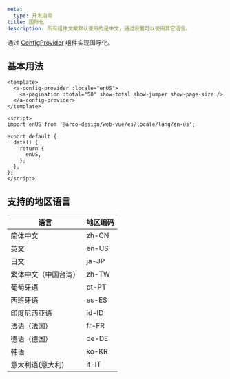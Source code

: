```yaml
meta:
  type: 开发指南
title: 国际化
description: 所有组件文案默认使用的是中文，通过设置可以使用其它语言。
```

通过 [ConfigProvider](/vue/component/config-provider) 组件实现国际化。

## 基本用法

```vue
<template>
  <a-config-provider :locale="enUS">
    <a-pagination :total="50" show-total show-jumper show-page-size />
  </a-config-provider>
</template>

<script>
import enUS from '@arco-design/web-vue/es/locale/lang/en-us';

export default {
  data() {
    return {
      enUS,
    };
  },
};
</script>
```

## 支持的地区语言

| 语言                 | 地区编码 |
| -------------------- | -------- |
| 简体中文             | zh-CN    |
| 英文                 | en-US    |
| 日文                 | ja-JP    |
| 繁体中文（中国台湾） | zh-TW    |
| 葡萄牙语             | pt-PT    |
| 西班牙语             | es-ES    |
| 印度尼西亚语         | id-ID    |
| 法语（法国）         | fr-FR    |
| 德语（德国）         | de-DE    |
| 韩语                 | ko-KR    |
| 意大利语(意大利)     | it-IT    |
